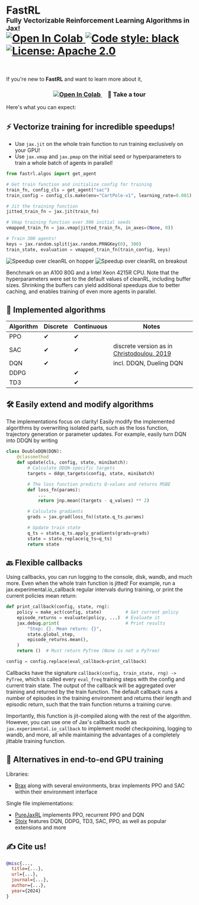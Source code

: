 <div style="display: flex; align-items: center">
<div>
  <h1>
    FastRL
    <br>
    <span style="font-size: large">Fully Vectorizable Reinforcement Learning Algorithms in Jax!</span>
    <br>
    <a href="https://colab.research.google.com/">
      <img src="https://colab.research.google.com/assets/colab-badge.svg" alt="Open In Colab"/>
    </a>
    <a href="https://github.com/psf/black">
      <img src="https://img.shields.io/badge/code%20style-black-000000.svg" alt="Code style: black">
    </a>
    <a href="https://opensource.org/licenses/Apache-2.0">
      <img src="https://img.shields.io/badge/License-Apache_2.0-blue.svg" alt="License: Apache 2.0">
    </a>
  </h1>
  </div>
</div>
<br>

If you're new to <strong>FastRL</strong> and want to learn more about it,
<h3 align="center">
<a href="https://colab.research.google.com/" style="margin-right: 15px">
  <img src="https://colab.research.google.com/assets/colab-badge.svg" alt="Open In Colab"/>
</a>
📸 Take a tour
</h3>

Here's what you can expect:

## ⚡ Vectorize training for incredible speedups!
- Use `jax.jit` on the whole train function to run training exclusively on your GPU!
- Use `jax.vmap` and `jax.pmap` on the initial seed or hyperparameters to train a whole batch of agents in parallel! 

```python
from fastrl.algos import get_agent

# Get train function and initialize config for training
train_fn, config_cls = get_agent("sac")
train_config = config_cls.make(env="CartPole-v1", learning_rate=0.001)

# Jit the training function
jitted_train_fn = jax.jit(train_fn)

# Vmap training function over 300 initial seeds
vmapped_train_fn = jax.vmap(jitted_train_fn, in_axes=(None, 0))

# Train 300 agents!
keys = jax.random.split(jax.random.PRNGKey(0), 300)
train_state, evaluation = vmapped_train_fn(train_config, keys)
```

![Speedup over cleanRL on hopper](img/speedup_brax.png)
![Speedup over cleanRL on breakout](img/speedup_minatar.png)

Benchmark on an A100 80G and a Intel Xeon 4215R CPU. Note that the hyperparameters were set to the default values of cleanRL, including buffer sizes. Shrinking the buffers can yield additional speedups due to better caching, and enables training of even more agents in parallel.

## 🤖 Implemented algorithms
| Algorithm | Discrete | Continuous | Notes                                                                          |
| --------- | -------- | ---------- | ------------------------------------------------------------------------------ |
| PPO       | ✔        | ✔          |                                                                                |
| SAC       | ✔        | ✔          | discrete version as in [Christodoulou, 2019](https://arxiv.org/abs/1910.07207) |
| DQN       | ✔        |            | incl. DDQN, Dueling DQN                                                        |
| DDPG      |          | ✔          |                                                                                |
| TD3       |          | ✔          |                                                                                |


## 🛠 Easily extend and modify algorithms
The implementations focus on clarity! 
Easily modify the implemented algorithms by overwriting isolated parts, such as the loss function, trajectory generation or parameter updates.
For example, easily turn DQN into DDQN by writing
```python
class DoubleDQN(DQN):
    @classmethod
    def update(cls, config, state, minibatch):
        # Calculate DDQN-specific targets
        targets = ddqn_targets(config, state, minibatch)

        # The loss function predicts Q-values and returns MSBE
        def loss_fn(params):
            ...
            return jnp.mean((targets - q_values) ** 2)

        # Calculate gradients
        grads = jax.grad(loss_fn)(state.q_ts.params)

        # Update train state
        q_ts = state.q_ts.apply_gradients(grads=grads)
        state = state.replace(q_ts=q_ts)
        return state
```

## 🔙 Flexible callbacks
Using callbacks, you can run logging to the console, disk, wandb, and much more. Even when the whole train function is jitted! For example, run a jax.experimental.io_callback regular intervals during training, or print the current policies mean return:

```python
def print_callback(config, state, rng):
    policy = make_act(config, state)         # Get current policy
    episode_returns = evaluate(policy, ...)  # Evaluate it
    jax.debug.print(                         # Print results
        "Step: {}. Mean return: {}",
        state.global_step,
        episode_returns.mean(),
    )
    return ()  # Must return PyTree (None is not a PyTree)

config = config.replace(eval_callback=print_callback)
```

Callbacks have the signature `callback(config, train_state, rng) -> PyTree`, which is called every `eval_freq` training steps with the config and current train state. The output of the callback will be aggregated over training and returned by the train function. The default callback runs a number of episodes in the training environment and returns their length and episodic return, such that the train function returns a training curve.

Importantly, this function is jit-compiled along with the rest of the algorithm. However, you can use one of Jax's callbacks such as `jax.experimental.io_callback` to implement model checkpoining, logging to wandb, and more, all while maintaining the advantages of a completely jittable training function.

## 💞 Alternatives in end-to-end GPU training
Libraries:
- [Brax](https://github.com/google/brax/) along with several environments, brax implements PPO and SAC within their environment interface

Single file implementations:
- [PureJaxRL](https://github.com/luchris429/purejaxrl/) implements PPO, recurrent PPO and DQN
- [Stoix](https://github.com/EdanToledo/Stoix) features DQN, DDPG, TD3, SAC, PPO, as well as popular extensions and more

## ✍ Cite us!
```bibtex
@misc{..., 
  title={...}, 
  url={...}, 
  journal={...}, 
  author={...}, 
  year={2024}
} 
```
